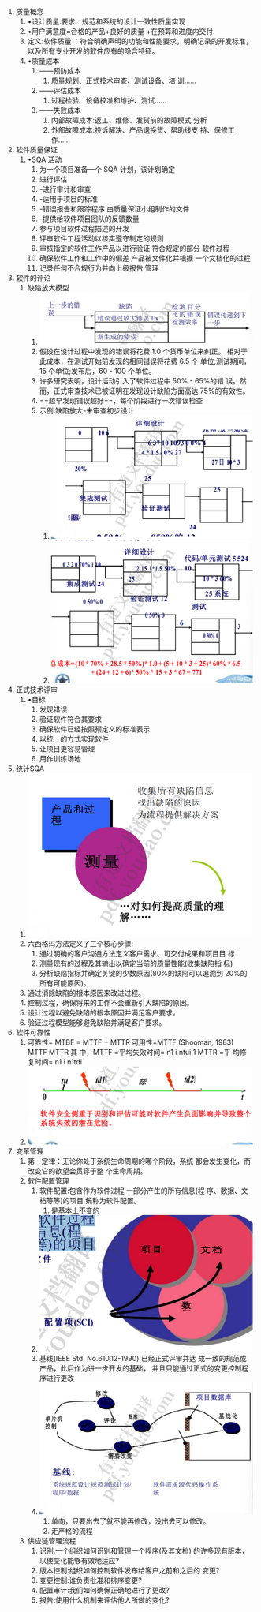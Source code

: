 1. 质量概念
   1. •设计质量:要求、规范和系统的设计一致性质量实现 
   2. •用户满意度=合格的产品+良好的质量 +在预算和进度内交付 
   3. 定义:软件质量 ：符合明确声明的功能和性能要求，明确记录的开发标准， 以及所有专业开发的软件应有的隐含特征。
   4. •质量成本 
      1. ——预防成本
         1. 质量规划、正式技术审查、测试设备、培 训…… 
      2. ——评估成本 
         1. 过程检验、设备校准和维护、测试……
      3. ——失败成本 
         1. 内部故障成本:返工、维修、发货前的故障模式 分析 
         2. 外部故障成本:投诉解决、产品退换货、帮助线支 持、保修工作…… 
2. 软件质量保证
   1. •SQA 活动
      1.  为一个项目准备一个 SQA 计划，该计划确定 
         1. 进行评估 
         2. -进行审计和审查
         3.  -适用于项目的标准
         4.  -错误报告和跟踪程序 由质量保证小组制作的文件
         5.  -提供给软件项目团队的反馈数量 
      2. 参与项目软件过程描述的开发
      3. 评审软件工程活动以核实遵守制定的规则 
      4. 审核指定的软件工作产品以进行验证 符合规定的部分 软件过程
      5. 确保软件工作和工作中的偏差 产品被文件化并根据 一个文档化的过程
      6. 记录任何不合规行为并向上级报告 管理
3. 软件的评论
   1. 缺陷放大模型
      1. ![image-20220827111542036](res/15.软件质量保证与更改管理/image-20220827111542036.png)
      2. 假设在设计过程中发现的错误将花费 1.0 个货币单位来纠正。 相对于此成本，在测试开始前发现的相同错误将花费 6.5 个 单位;测试期间，15 个单位;发布后，60 - 100 个单位。
      3. 许多研究表明，设计活动引入了软件过程中 50% - 65%的错 误。然而，正式审查技术已被证明在发现设计缺陷方面高达 75%的有效性。
      4. ==越早发现错误越好==，每个阶段进行一次错误检查
      5. 示例:缺陷放大-未审查初步设计
         1. ![image-20220827111613251](res/15.软件质量保证与更改管理/image-20220827111613251.png)
         2. ![image-20220827111624072](res/15.软件质量保证与更改管理/image-20220827111624072.png)
4. 正式技术评审
   1. •目标 
      1. 发现错误
      2. 验证软件符合其要求 
      3. 确保软件已经按照预定义的标准表示 
      4. 以统一的方式实现软件
      5. 让项目更容易管理
      6. 用作训练场地
5. 统计SQA
   1. ![image-20220827111741462](res/15.软件质量保证与更改管理/image-20220827111741462.png)
   2. 六西格玛方法定义了三个核心步骤:
      1. 通过明确的客户沟通方法定义客户需求、可交付成果和项目目 标
      2. 测量现有的过程及其输出以确定当前的质量性能(收集缺陷指 标) 
      3. 分析缺陷指标并确定关键的少数原因(80%的缺陷可以追溯到 20%的所有可能原因)。 
   3. 通过消除缺陷的根本原因来改进过程。 
   4. 控制过程，确保将来的工作不会重新引入缺陷的原因。 
   5. 设计过程以避免缺陷的根本原因并满足客户要求。
   6.  验证过程模型能够避免缺陷并满足客户要求。
6. 软件可靠性
   1. 可靠性= MTBF = MTTF + MTTR 可用性=MTTF (Shooman, 1983) MTTF MTTR 其 中，MTTF =平均失效时间= n1 i ntui 1 MTTR =平 均修复时间= n1 i n1tdi
   2. ![image-20220827111855661](res/15.软件质量保证与更改管理/image-20220827111855661.png)
7. 变革管理
   1. 第一定律：无论你处于系统生命周期的哪个阶段，系统 都会发生变化，而改变它的欲望会贯穿于整 个生命周期。
   2. 软件配置管理
      1. 软件配置:包含作为软件过程 一部分产生的所有信息(程 序、数据、文档等等)的项目 统称为软件配置。
         1. 是基本上不变的
      2. ![image-20220827111947037](res/15.软件质量保证与更改管理/image-20220827111947037.png)
      3. 基线(IEEE Std. No.610.12-1990):已经正式评审并达 成一致的规范或产品，此后作为进一步开发的基础， 并且只能通过正式的变更控制程序进行更改
      4. ![image-20220827112001239](res/15.软件质量保证与更改管理/image-20220827112001239.png)
         1. 单向，只要出去了就不能再修改，没出去可以修改。
         2. 走严格的流程
   3. 供应链管理流程
      1. 识别:一个组织如何识别和管理一个程序(及其文档) 的许多现有版本，以使变化能够有效地适应? 
      2. 版本控制:组织如何控制软件发布给客户之前和之后的 变更? 
      3. 变更控制:谁负责批准和排序变更? 
      4. 配置审计:我们如何确保正确地进行了更改? 
      5. 报告:使用什么机制来评估他人所做的变化?

